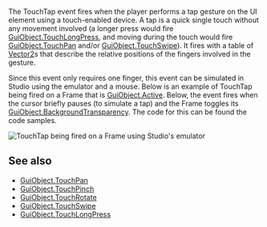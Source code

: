 The TouchTap event fires when the player performs a tap gesture on the UI element using a touch-enabled device. A tap is a quick single touch without any movement involved (a longer press would fire [GuiObject.TouchLongPress](https://developer.roblox.com/en-us/api-reference/event/GuiObject/TouchLongPress), and moving during the touch would fire [GuiObject.TouchPan](https://developer.roblox.com/en-us/api-reference/event/GuiObject/TouchPan) and/or [GuiObject.TouchSwipe](https://developer.roblox.com/en-us/api-reference/event/GuiObject/TouchSwipe)). It fires with a table of [Vector2](https://developer.roblox.com/en-us/api-reference/datatype/Vector2)s that describe the relative positions of the fingers involved in the gesture.

Since this event only requires one finger, this event can be simulated in Studio using the emulator and a mouse. Below is an example of TouchTap being fired on a Frame that is [GuiObject.Active](https://developer.roblox.com/en-us/api-reference/property/GuiObject/Active). Below, the event fires when the cursor briefly pauses (to simulate a tap) and the Frame toggles its [GuiObject.BackgroundTransparency](https://developer.roblox.com/en-us/api-reference/property/GuiObject/BackgroundTransparency). The code for this can be found the code samples.

![TouchTap being fired on a Frame using Studio's emulator](https://developer.roblox.com/assets/blt248e4176c17eb486/GuiObjectTouchTapDemo.gif)

See also
--------

*   [GuiObject.TouchPan](https://developer.roblox.com/en-us/api-reference/event/GuiObject/TouchPan)
*   [GuiObject.TouchPinch](https://developer.roblox.com/en-us/api-reference/event/GuiObject/TouchPinch)
*   [GuiObject.TouchRotate](https://developer.roblox.com/en-us/api-reference/event/GuiObject/TouchRotate)
*   [GuiObject.TouchSwipe](https://developer.roblox.com/en-us/api-reference/event/GuiObject/TouchSwipe)
*   [GuiObject.TouchLongPress](https://developer.roblox.com/en-us/api-reference/event/GuiObject/TouchLongPress)